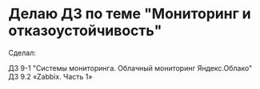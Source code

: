 # Делаю ДЗ по теме "Мониторинг и отказоустойчивость"

Сделал: 

ДЗ 9-1 "Системы мониторинга. Облачный мониторинг Яндекс.Облако"
ДЗ 9.2 «Zabbix. Часть 1»
